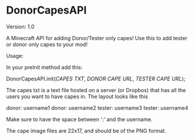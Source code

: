 DonorCapesAPI
=============

Version: 1.0

A Minecraft API for adding Donor/Tester only capes!
Use this to add tester or donor only capes to your mod!


Usage:

In your preInit method add this:

DonorCapesAPI.init(*CAPES TXT*, 
  			*DONOR CAPE URL*,
				*TESTER CAPE URL*);


The capes txt is a text file hosted on a server (or Dropbox) that has all the users you want to have capes in. The layout looks like this

donor: username1
donor: username2
tester: username3
tester: username4

Make sure to have the space between ':' and the username.

The cape image files are 22x17, and should be of the PNG format.
